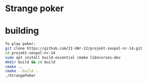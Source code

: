 # Strange poker

# building
```bash
To play poker:
git clone https://github.com/II-UWr-22/projekt-zespol-nr-14.git
cd projekt-zespol-nr-14
sudo apt install build-essential cmake libncurses-dev
mkdir build && cd build
cmake ..
cmake --build .
./StrangePoker
```
